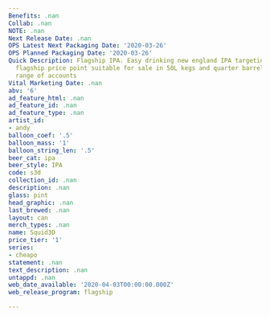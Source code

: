 ```yaml
---
Benefits: .nan
Collab: .nan
NOTE: .nan
Next Release Date: .nan
OPS Latest Next Packaging Date: '2020-03-26'
OPS Planned Packaging Date: '2020-03-26'
Quick Description: Flagship IPA. Easy drinking new england IPA targeting an affordable,
  flagship price point suitable for sale in 50L kegs and quarter barrels to a broad
  range of accounts
Vital Marketing Date: .nan
abv: '6'
ad_feature_html: .nan
ad_feature_id: .nan
ad_feature_type: .nan
artist_id:
- andy
balloon_coef: '.5'
balloon_mass: '1'
balloon_string_len: '.5'
beer_cat: ipa
beer_style: IPA
code: s3d
collection_id: .nan
description: .nan
glass: pint
head_graphic: .nan
last_brewed: .nan
layout: can
merch_types: .nan
name: Squid3D
price_tier: '1'
series:
- cheapo
statement: .nan
text_description: .nan
untappd: .nan
web_date_available: '2020-04-03T00:00:00.000Z'
web_release_program: flagship

---
```

